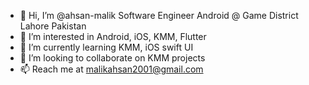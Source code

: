 - 👋 Hi, I’m @ahsan-malik Software Engineer Android @ Game District Lahore Pakistan
- 👀 I’m interested in Android, iOS, KMM, Flutter
- 🌱 I’m currently learning KMM, iOS swift UI
- 💞️ I’m looking to collaborate on KMM projects
- 📫 Reach me at malikahsan2001@gmail.com

<!---
ahsan-malik/ahsan-malik is a ✨ special ✨ repository because its `README.md` (this file) appears on your GitHub profile.
You can click the Preview link to take a look at your changes.
--->
